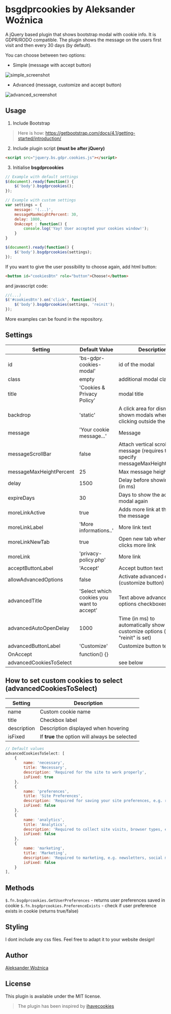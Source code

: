 # bsgdprcookies by Aleksander Woźnica
A jQuery based plugin that shows bootstrap modal with cookie info. It is GDPR/RODO compatible. The plugin shows the message on the users first visit and then every 30 days (by default). 

You can choose between two options:
* Simple (message with accept button)

![simple_screenshot](https://user-images.githubusercontent.com/33174446/43984662-3e155618-9d02-11e8-8e89-288c3fb27779.png)
* Advanced (message, customize and accept button)

![advanced_screenshot](https://user-images.githubusercontent.com/33174446/43984678-4c82dfe0-9d02-11e8-8330-979f46bbd00c.png)

## Usage
1. Include Bootstrap 
> Here is how: https://getbootstrap.com/docs/4.1/getting-started/introduction/
2. Include plugin script __(must be after jQuery)__
```html
<script src="jquery.bs.gdpr.cookies.js"></script>
```
3. Initialise __bsgdprcookies__
```javascript
// Example with default settings
$(document).ready(function() {
    $('body').bsgdprcookies();
});
```
```javascript
// Example with custom settings
var settings = {
    message: '(...)',
    messageMaxHeightPercent: 30,
    delay: 1000,
    OnAccept : function() {
        console.log('Yay! User accepted your cookies window!');
    }
}

$(document).ready(function() {
    $('body').bsgdprcookies(settings);
});
```

If you want to give the user possibility to choose again, add html button: 
```html
<button id="cookiesBtn" role="button">Choose!</button>
```
and javascript code:
```javascript
//(...)
$('#cookiesBtn').on('click', function(){
    $('body').bsgdprcookies(settings, 'reinit');
});
```

More examples can be found in the repository.

## Settings
Setting | Default Value | Description
------ | ------------- | -----------
id | 'bs-gdpr-cookies-modal' | id of the modal
class | empty | additional modal classes
title | 'Cookies & Privacy Policy' | modal title
backdrop | 'static' |  A click area for dismissing shown modals when clicking outside the modal
message | 'Your cookie message...' | Message
messageScrollBar | false | Attach vertical scroll to the message (requires to specify messageMaxHeightPercent)
messageMaxHeightPercent | 25 | Max message height in %
delay | 1500 | Delay before showing modal (in ms)
expireDays | 30 | Days to show the accept modal again
moreLinkActive | true | Adds more link at the end of the message
moreLinkLabel | 'More informations..' | More link text
moreLinkNewTab | true | Open new tab when user clicks more link
moreLink | 'privacy-policy.php' | More link 
acceptButtonLabel | 'Accept' | Accept button text
allowAdvancedOptions | false | Activate advanced options (customize button)
advancedTitle | 'Select which cookies you want to accept' | Text above advanced options checkboxes
advancedAutoOpenDelay | 1000 | Time (in ms) to automatically show customize options (when "reinit" is set)
advancedButtonLabel | 'Customize' | Customize button text
OnAccept | function() {} || Specify what to do after acceptance
advancedCookiesToSelect | | see below

## How to set custom cookies to select (__advancedCookiesToSelect__)

Setting | Description
------- | -----------
name | Custom cookie name
title | Checkbox label
description | Description displayed when hovering
isFixed | If __true__ the option will always be selected

```javascript
// Default values
advancedCookiesToSelect: [
    {
        name: 'necessary',
        title: 'Necessary',
        description: 'Required for the site to work properly',
        isFixed: true
    },
    {
        name: 'preferences',
        title: 'Site Preferences',
        description: 'Required for saving your site preferences, e.g. remembering your username etc.',
        isFixed: false
    },
    {
        name: 'analytics',
        title: 'Analytics',
        description: 'Required to collect site visits, browser types, etc.',
        isFixed: false
    },
    {
        name: 'marketing',
        title: 'Marketing',
        description: 'Required to marketing, e.g. newsletters, social media, etc',
        isFixed: false
    }
],
```

## Methods

`$.fn.bsgdprcookies.GetUserPreferences` - returns user preferences saved in cookie
`$.fn.bsgdprcookies.PreferenceExists` - check if user preference exists in cookie (returns true/false)

## Styling

I dont include any css files. Feel free to adapt it to your website design!

## Author

[Aleksander Woźnica](https://github.com/Aleksander98)

## License

This plugin is available under the MIT license.

> The plugin has been inspired by [ihavecookies](https://github.com/ketanmistry/ihavecookies)
